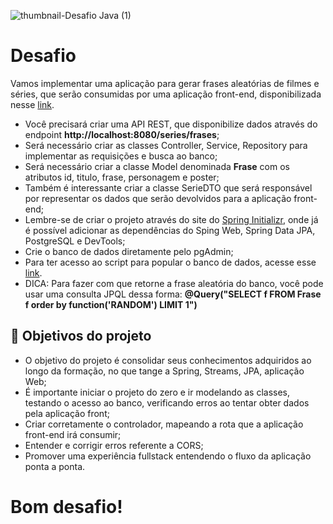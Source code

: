 ![thumbnail-Desafio Java (1)](https://github.com/jacqueline-oliveira/3356-java-desafio-web/assets/66698429/a4597a93-d8de-43d8-974d-2f4e274e336c)

# Desafio


Vamos implementar uma aplicação para gerar frases aleatórias de filmes e séries, que serão consumidas por uma aplicação front-end, disponibilizada nesse [link](https://github.com/jacqueline-oliveira/3356-java-desafio-front).  

- Você precisará criar uma API REST, que disponibilize dados através do endpoint **http://localhost:8080/series/frases**;
- Será necessário criar as classes Controller, Service, Repository para implementar as requisições e busca ao banco;
- Será necessário criar a classe Model denominada **Frase** com os atributos id, titulo, frase, personagem e poster;
- Também é interessante criar a classe SerieDTO que será responsável por representar os dados que serão devolvidos para a aplicação front-end;
- Lembre-se de criar o projeto através do site do [Spring Initializr](https://start.spring.io/), onde já é possível adicionar as dependências do Sping Web, Spring Data JPA, PostgreSQL e DevTools;
- Crie o banco de dados diretamente pelo pgAdmin;
- Para ter acesso ao script para popular o banco de dados, acesse esse [link](https://gist.github.com/jacqueline-oliveira/169494892c52ca4d7cd4c6caecd799d8).
- DICA: Para fazer com que retorne a frase aleatória do banco, você pode usar uma consulta JPQL dessa forma:  **@Query("SELECT f FROM Frase f order by function('RANDOM') LIMIT 1")**



## 🔨 Objetivos do projeto

- O objetivo do projeto é consolidar seus conhecimentos adquiridos ao longo da formação, no que tange a Spring, Streams, JPA, aplicação Web;
- É importante iniciar o projeto do zero e ir modelando as classes, testando o acesso ao banco, verificando erros ao tentar obter dados pela aplicação front;
- Criar corretamente o controlador, mapeando a rota que a aplicação front-end irá consumir;
- Entender e corrigir erros referente a CORS;
- Promover uma experiência fullstack entendendo o fluxo da aplicação ponta a ponta.



# Bom desafio!
